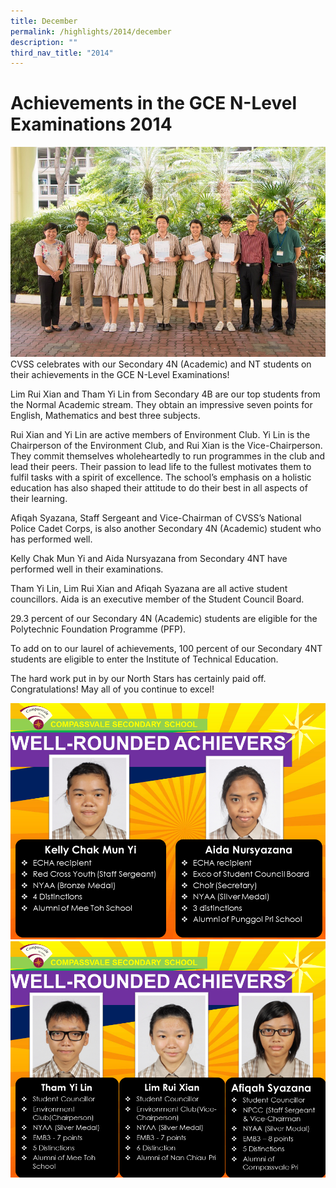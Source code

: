 ```yaml
---
title: December
permalink: /highlights/2014/december
description: ""
third_nav_title: "2014"
---
```

# Achievements in the GCE N-Level Examinations 2014
![](/images/img_9001.jpeg)
CVSS celebrates with our Secondary 4N (Academic) and NT students on their achievements in the GCE N-Level Examinations!
  
Lim Rui Xian and Tham Yi Lin from Secondary 4B are our top students from the Normal Academic stream. They obtain an impressive seven points for English, Mathematics and best three subjects.
  
Rui Xian and Yi Lin are active members of Environment Club. Yi Lin is the Chairperson of the Environment Club, and Rui Xian is the Vice-Chairperson. They commit themselves wholeheartedly to run programmes in the club and lead their peers. Their passion to lead life to the fullest motivates them to fulfil tasks with a spirit of excellence. The school’s emphasis on a holistic education has also shaped their attitude to do their best in all aspects of their learning.

Afiqah Syazana, Staff Sergeant and Vice-Chairman of CVSS’s National Police Cadet Corps, is also another Secondary 4N (Academic) student who has performed well.
  
Kelly Chak Mun Yi and Aida Nursyazana from Secondary 4NT have performed well in their examinations.
  
Tham Yi Lin, Lim Rui Xian and Afiqah Syazana are all active student councillors. Aida is an executive member of the Student Council Board.

29.3 percent of our Secondary 4N (Academic) students are eligible for the Polytechnic Foundation Programme (PFP).
  
To add on to our laurel of achievements, 100 percent of our Secondary 4NT students are eligible to enter the Institute of Technical Education.
  
The hard work put in by our North Stars has certainly paid off. Congratulations! May all of you continue to excel!

![](/images/Slide1%20(1).png)
![](/images/Slide2.png)